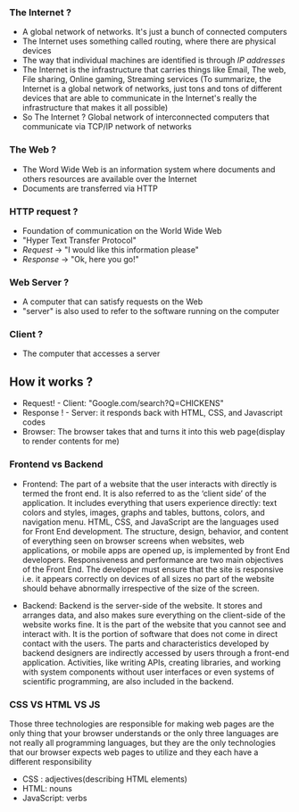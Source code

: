### The Internet ?
- A global network of networks. It's just a bunch of connected computers
- The Internet uses something called routing, where there are physical devices
- The way that individual machines are identified is through *IP addresses*
- The Internet is the infrastructure that carries things like Email, The web, File sharing, Online gaming, Streaming services
(To summarize, the Internet is a global network of networks, just tons and tons of different devices that are able to communicate in the Internet's really the infrastructure 
that makes it all possible)
- So The Internet ? Global network of interconnected computers that communicate via TCP/IP network of networks

### The Web ?
- The Word Wide Web is an information system where documents and others resources are available over the Internet
- Documents are transferred via HTTP 

### HTTP request ?
- Foundation of communication on the World Wide Web
- "Hyper Text Transfer Protocol"
- *Request* -> "I would like this information please"
- *Response* -> "Ok, here you go!"

### Web Server ?
- A computer that can satisfy requests on the Web
- "server" is also used to refer to the software running on the computer

### Client ?
- The computer that accesses a server

## How it works ?
- Request! - Client: "Google.com/search?Q=CHICKENS"
- Response ! - Server: it responds back with HTML, CSS, and Javascript codes
- Browser: The browser takes that and turns it into this web page(display to render contents for me)

### Frontend vs Backend
- Frontend: The part of a website that the user interacts with directly is termed the front end. 
It is also referred to as the ‘client side’ of the application. It includes everything that users experience directly: 
text colors and styles, images, graphs and tables, buttons, colors, and navigation menu. HTML, CSS, and JavaScript are the languages used for Front End development. 
The structure, design, behavior, and content of everything seen on browser screens when websites, web applications, or mobile apps are opened up,
is implemented by front End developers. Responsiveness and performance are two main objectives of the Front End.
The developer must ensure that the site is responsive i.e. it appears correctly on devices of all sizes no part of the website should behave abnormally 
irrespective of the size of the screen. 

- Backend: Backend is the server-side of the website. It stores and arranges data, and also makes sure everything on the client-side of the website works fine. 
It is the part of the website that you cannot see and interact with. It is the portion of software that does not come in direct contact with the users. 
The parts and characteristics developed by backend designers are indirectly accessed by users through a front-end application.
Activities, like writing APIs, creating libraries, and working with system components without user interfaces or even systems of scientific programming, 
are also included in the backend.


### CSS VS HTML VS JS
Those three technologies are responsible for making web pages are the only thing that your browser understands or the only three languages are not really all programming
languages, but they are the only technologies that our browser expects web pages to utilize and they each have a different responsibility

- CSS : adjectives(describing HTML elements)
- HTML: nouns
- JavaScript: verbs










